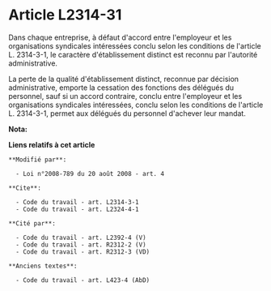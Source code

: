 # Article L2314-31

Dans chaque entreprise, à défaut d'accord entre l'employeur et les organisations syndicales intéressées conclu selon les
conditions de l'article L. 2314-3-1, le caractère d'établissement distinct est reconnu par l'autorité administrative. 

La perte de la qualité d'établissement distinct, reconnue par décision administrative, emporte la cessation des fonctions des
délégués du personnel, sauf si un accord contraire, conclu entre l'employeur et les organisations syndicales intéressées,
conclu selon les conditions de l'article L. 2314-3-1, permet aux délégués du personnel d'achever leur mandat.

**Nota:**



**Liens relatifs à cet article**

	**Modifié par**:

	  - Loi n°2008-789 du 20 août 2008 - art. 4

	**Cite**:

	  - Code du travail - art. L2314-3-1
	  - Code du travail - art. L2324-4-1

	**Cité par**:

	  - Code du travail - art. L2392-4 (V)
	  - Code du travail - art. R2312-2 (V)
	  - Code du travail - art. R2312-3 (VD)

	**Anciens textes**:

	  - Code du travail - art. L423-4 (AbD)
